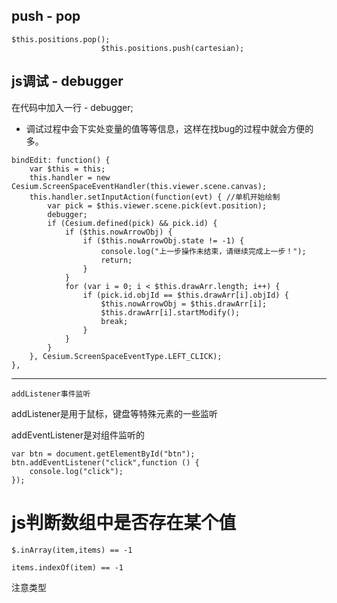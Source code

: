 ## push - pop

```
$this.positions.pop();
					$this.positions.push(cartesian);
```

## js调试 - debugger

在代码中加入一行 - debugger;

* 调试过程中会下实处变量的值等等信息，这样在找bug的过程中就会方便的多。

```
bindEdit: function() {
    var $this = this;
    this.handler = new Cesium.ScreenSpaceEventHandler(this.viewer.scene.canvas);
    this.handler.setInputAction(function(evt) { //单机开始绘制
        var pick = $this.viewer.scene.pick(evt.position);
        debugger;
        if (Cesium.defined(pick) && pick.id) {
            if ($this.nowArrowObj) {
                if ($this.nowArrowObj.state != -1) {
                    console.log("上一步操作未结束，请继续完成上一步！");
                    return;
                }
            }
            for (var i = 0; i < $this.drawArr.length; i++) {
                if (pick.id.objId == $this.drawArr[i].objId) {
                    $this.nowArrowObj = $this.drawArr[i];
                    $this.drawArr[i].startModify();
                    break;
                }
            }
        }
    }, Cesium.ScreenSpaceEventType.LEFT_CLICK);
},
```

---

```
addListener事件监听
```

addListener是用于鼠标，键盘等特殊元素的一些监听

addEventListener是对组件监听的

```
var btn = document.getElementById("btn");
btn.addEventListener("click",function () {
    console.log("click");
});
```

# js判断数组中是否存在某个值

```
$.inArray(item,items) == -1
```

```
items.indexOf(item) == -1
```

注意类型

